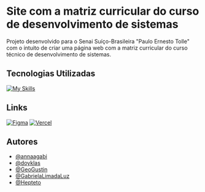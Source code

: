 # Site com a matriz curricular do curso de desenvolvimento de sistemas

Projeto desenvolvido para o Senai Suíço-Brasileira "Paulo Ernesto Tolle" com o intuito de criar uma página web com a matriz curricular do curso técnico de desenvolvimento de sistemas.

## Tecnologias Utilizadas
[![My Skills](https://skillicons.dev/icons?i=html,css)](https://skillicons.dev)

## Links

[![Figma](https://skillicons.dev/icons?i=figma)](https://www.figma.com/file/3gVN4Aly9K953xhAnKLFMQ/Site-FPOO?type=design&mode=design&t=uoNIlvDMrP8Ogvvl-1) [![Vercel](https://skillicons.dev/icons?i=vercel)](https://reserva-biblioteca.vercel.app/) 

## Autores

- [@annaagabi](https://www.github.com/annaagabi)
- [@doyklas](https://github.com/doyklas​)
- [@GeoGustin](https://www.github.com/GeoGustin)
- [@GabrielaLimadaLuz](https://github.com/GabrielaLimadaLuz​)
- [@Hepteto](https://github.com/hepteto​)